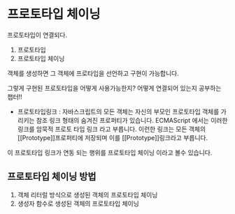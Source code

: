 # 프로토타입 체이닝

프로토타입이 연결되다.

1.  프로토타입
2.  프로토타입 체이닝

객체를 생성하면 그 객체에 프로타입을 선언하고 구현이 가능합니다.

그렇게 구현된 프로토타입을 어떻게 사용가능한지?
어떻게 연결되어 있는지 공부하는 챕터!!

-   프로토타입링크 :
    자바스크립트의 모든 객체는 자신의 부모인 프로토타입 객체를 가리키는
    참조 링크 형태의 숨겨진 프로퍼티가 있습니다.
    ECMAScript 에서는 이러한 링크를 암묵적 프로토 타입 링크 라고 부릅니다.
    이런한 링크는 모든 객체의 [[Prototype]]프로퍼티에 저장되며
    이를 [[Prototype]]링크라고 부릅니다.

이 프로토타입 링크가 연동 되는 행위를
프로토타입 체이닝 이라고 볼수 있습니다.

## 프로토타입 체이닝 방법

1.  객체 리터럴 방식으로 생성된 객체의 프로토타입 체이닝
2.  생성자 함수로 생성된 객체의 프로토타입 체이닝
